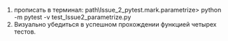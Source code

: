 1) прописать в терминал:
path\Issue_2_pytest.mark.parametrize> python -m pytest -v test_Issue2_parametrize.py
2) Визуально убедиться  в успешном прохождении функцией четырех тестов.
